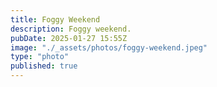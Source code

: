 ```yaml
---
title: Foggy Weekend
description: Foggy weekend.
pubDate: 2025-01-27 15:55Z
image: "./_assets/photos/foggy-weekend.jpeg"
type: "photo"
published: true
---
```

